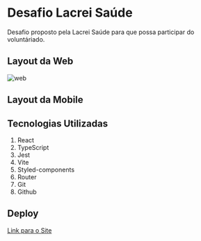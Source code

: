 # Desafio Lacrei Saúde

Desafio proposto pela Lacrei Saúde para que possa participar do voluntáriado. 

## Layout da Web

![web](https://github.com/pedrohsilvah/front-end-lacrei/assets/124065912/f6f63a71-0812-48d0-ab2d-c0eb15eb5820)

## Layout da Mobile


## Tecnologias Utilizadas
1. React
2. TypeScript
3. Jest
4. Vite
5. Styled-components
6. Router
7. Git
8. Github

## Deploy

[Link para o Site]()
